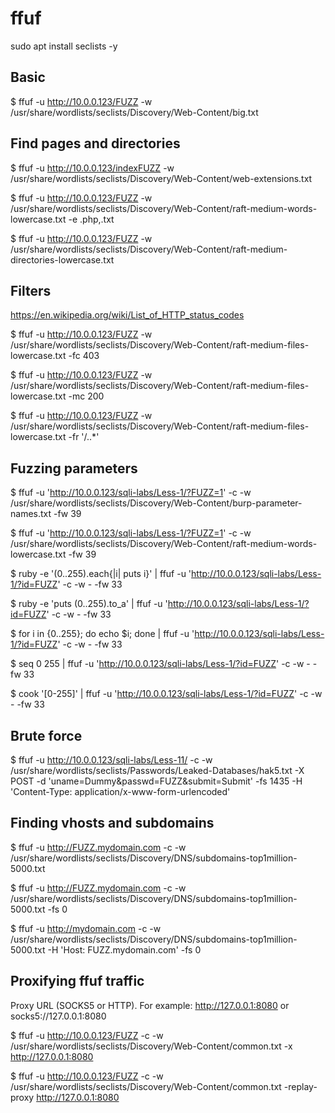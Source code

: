 # ffuf 

sudo apt install seclists -y

## Basic

$ ffuf -u http://10.0.0.123/FUZZ -w /usr/share/wordlists/seclists/Discovery/Web-Content/big.txt

## Find pages and directories

$ ffuf -u http://10.0.0.123/indexFUZZ -w /usr/share/wordlists/seclists/Discovery/Web-Content/web-extensions.txt

$ ffuf -u http://10.0.0.123/FUZZ -w /usr/share/wordlists/seclists/Discovery/Web-Content/raft-medium-words-lowercase.txt -e .php,.txt

$ ffuf -u http://10.0.0.123/FUZZ -w /usr/share/wordlists/seclists/Discovery/Web-Content/raft-medium-directories-lowercase.txt

## Filters

https://en.wikipedia.org/wiki/List_of_HTTP_status_codes

$ ffuf -u http://10.0.0.123/FUZZ -w /usr/share/wordlists/seclists/Discovery/Web-Content/raft-medium-files-lowercase.txt -fc 403

$ ffuf -u http://10.0.0.123/FUZZ -w /usr/share/wordlists/seclists/Discovery/Web-Content/raft-medium-files-lowercase.txt -mc 200

$ ffuf -u http://10.0.0.123/FUZZ -w /usr/share/wordlists/seclists/Discovery/Web-Content/raft-medium-files-lowercase.txt -fr '/\..*'

## Fuzzing parameters

$ ffuf -u 'http://10.0.0.123/sqli-labs/Less-1/?FUZZ=1' -c -w /usr/share/wordlists/seclists/Discovery/Web-Content/burp-parameter-names.txt -fw 39

$ ffuf -u 'http://10.0.0.123/sqli-labs/Less-1/?FUZZ=1' -c -w /usr/share/wordlists/seclists/Discovery/Web-Content/raft-medium-words-lowercase.txt -fw 39

$ ruby -e '(0..255).each{|i| puts i}' | ffuf -u 'http://10.0.0.123/sqli-labs/Less-1/?id=FUZZ' -c -w - -fw 33

$ ruby -e 'puts (0..255).to_a' | ffuf -u 'http://10.0.0.123/sqli-labs/Less-1/?id=FUZZ' -c -w - -fw 33

$ for i in {0..255}; do echo $i; done | ffuf -u 'http://10.0.0.123/sqli-labs/Less-1/?id=FUZZ' -c -w - -fw 33

$ seq 0 255 | ffuf -u 'http://10.0.0.123/sqli-labs/Less-1/?id=FUZZ' -c -w - -fw 33

$ cook '[0-255]' | ffuf -u 'http://10.0.0.123/sqli-labs/Less-1/?id=FUZZ' -c -w - -fw 33

## Brute force

$ ffuf -u http://10.0.0.123/sqli-labs/Less-11/ -c -w /usr/share/wordlists/seclists/Passwords/Leaked-Databases/hak5.txt -X POST -d 'uname=Dummy&passwd=FUZZ&submit=Submit' -fs 1435 -H 'Content-Type: application/x-www-form-urlencoded' 

## Finding vhosts and subdomains

$ ffuf -u http://FUZZ.mydomain.com -c -w /usr/share/wordlists/seclists/Discovery/DNS/subdomains-top1million-5000.txt

$ ffuf -u http://FUZZ.mydomain.com -c -w /usr/share/wordlists/seclists/Discovery/DNS/subdomains-top1million-5000.txt -fs 0

$ ffuf -u http://mydomain.com -c -w /usr/share/wordlists/seclists/Discovery/DNS/subdomains-top1million-5000.txt -H 'Host: FUZZ.mydomain.com' -fs 0

## Proxifying ffuf traffic

Proxy URL (SOCKS5 or HTTP). For example: http://127.0.0.1:8080 or socks5://127.0.0.1:8080

$ ffuf -u http://10.0.0.123/FUZZ -c -w /usr/share/wordlists/seclists/Discovery/Web-Content/common.txt -x http://127.0.0.1:8080

$ ffuf -u http://10.0.0.123/FUZZ -c -w /usr/share/wordlists/seclists/Discovery/Web-Content/common.txt -replay-proxy http://127.0.0.1:8080
